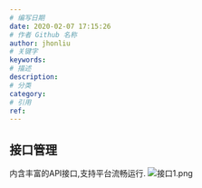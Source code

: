 ```yaml
---
# 编写日期
date: 2020-02-07 17:15:26
# 作者 Github 名称
author: jhonliu
# 关键字
keywords:
# 描述
description:
# 分类
category: 
# 引用
ref:
---
```


## 接口管理
内含丰富的API接口,支持平台流畅运行.
![接口1.png](http://dgiot-1253666439.cos.ap-shanghai-fsi.myqcloud.com/shuwa_tech/zh/product/dgiot/tenant/api/%E6%8E%A5%E5%8F%A31.png)